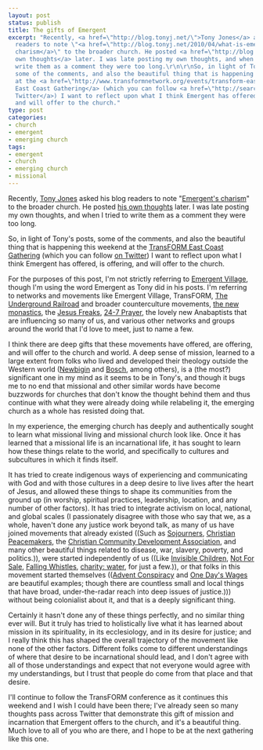 ```yaml
---
layout: post
status: publish
title: The gifts of Emergent
excerpt: "Recently, <a href=\"http://blog.tonyj.net/\">Tony Jones</a> asked his blog
  readers to note \"<a href=\"http://blog.tonyj.net/2010/04/what-is-emergents-charism-to-the-church/\">Emergent's
  charism</a>\" to the broader church. He posted <a href=\"http://blog.tonyj.net/2010/04/emergents-charism/\">his
  own thoughts</a> later. I was late posting my own thoughts, and when I tried to
  write them as a comment they were too long.\r\n\r\nSo, in light of Tony's posts,
  some of the comments, and also the beautiful thing that is happening this weekend
  at the <a href=\"http://www.transformnetwork.org/events/transform-east-coast-gathering\">TransFORM
  East Coast Gathering</a> (which you can follow <a href=\"http://search.twitter.com/search?q=%23trans4m\">on
  Twitter</a>) I want to reflect upon what I think Emergent has offered, is offering,
  and will offer to the church."
type: post
categories:
- church
- emergent
- emerging church
tags:
- emergent
- church
- emerging church
- missional
---
```

Recently, <a href="http://blog.tonyj.net/">Tony Jones</a> asked his blog readers to note "<a href="http://blog.tonyj.net/2010/04/what-is-emergents-charism-to-the-church/">Emergent's charism</a>" to the broader church. He posted <a href="http://blog.tonyj.net/2010/04/emergents-charism/">his own thoughts</a> later. I was late posting my own thoughts, and when I tried to write them as a comment they were too long.

So, in light of Tony's posts, some of the comments, and also the beautiful thing that is happening this weekend at the <a href="http://www.transformnetwork.org/events/transform-east-coast-gathering">TransFORM East Coast Gathering</a> (which you can follow <a href="http://search.twitter.com/search?q=%23trans4m">on Twitter</a>) I want to reflect upon what I think Emergent has offered, is offering, and will offer to the church.

For the purposes of this post, I'm not strictly referring to <a href="http://emergentvillage.org/">Emergent Village</a>, though I'm using the word Emergent as Tony did in his posts. I'm referring to networks and movements like Emergent Village, TransFORM, <a href="http://www.theundergroundrailroad.org/">The Underground Railroad</a> and broader counterculture movements, <a href="http://www.newmonasticism.org/">the new monastics</a>, the <a href="http://www.jesusfreaks.com/">Jesus Freaks</a>, <a href="http://24-7prayer.com/">24-7 Prayer</a>, the lovely new Anabaptists that are influencing so many of us, and various other networks and groups around the world that I'd love to meet, just to name a few.

I think there are deep gifts that these movements have offered, are offering, and will offer to the church and world. A deep sense of mission, learned to a large extent from folks who lived and developed their theology outside the Western world (<a href="http://www.amazon.com/gp/redirect.html?ie=UTF8&amp;location=http%3A%2F%2Fwww.amazon.com%2Fgp%2Fentity%2FLesslie-Newbigin%2FB001JSA0P2%3Fie%3DUTF8%26ref_%3Dsr%5Fntt%5Fsrch%5Flnk%5F1%26qid%3D1272674484%26sr%3D1-1&amp;tag=jonathanstega-20&amp;linkCode=ur2&amp;camp=1789&amp;creative=390957">Newbigin</a> and <a href="http://www.amazon.com/gp/redirect.html?ie=UTF8&amp;location=http%3A%2F%2Fwww.amazon.com%2Fgp%2Fentity%2FDavid-Jacobus-Bosch%2FB001JXJFDK%3Fie%3DUTF8%26ref_%3Dsr%5Fntt%5Fsrch%5Flnk%5F1%26qid%3D1272674446%26sr%3D8-1&amp;tag=jonathanstega-20&amp;linkCode=ur2&amp;camp=1789&amp;creative=390957">Bosch</a>, among others), is a (the most?) significant one in my mind as it seems to be in Tony's, and though it bugs me to no end that missional and other similar words have become buzzwords for churches that don't know the thought behind them and thus continue with what they were already doing while relabeling it, the emerging church as a whole has resisted doing that.

In my experience, the emerging church has deeply and authentically sought to learn what missional living and missional church look like. Once it has learned that a missional life is an incarnational life, it has sought to learn how these things relate to the world, and specifically to cultures and subcultures in which it finds itself.

It has tried to create indigenous ways of experiencing and communicating with God and with those cultures in a deep desire to live lives after the heart of Jesus, and allowed these things to shape its communities from the ground up (in worship, spiritual practices, leadership, location, and any number of other factors). It has tried to integrate activism on local, national, and global scales (I passionately disagree with those who say that we, as a whole, haven't done any justice work beyond talk, as many of us have joined movements that already existed ((Such as <a href="http://www.sojo.net/">Sojourners</a>, <a href="http://www.cpt.org/">Christian Peacemakers</a>, the <a href="http://www.ccda.org/">Christian Community Development Association</a>, and many other beautiful things related to disease, war, slavery, poverty, and politics.)), were started independently of us ((Like <a href="http://www.invisiblechildren.com/">Invisible Children</a>, <a href="http://www.notforsalecampaign.org/">Not For Sale</a>, <a href="http://fallingwhistles.com/">Falling Whistles</a>, <a href="http://www.charitywater.org/">charity: water</a>, for just a few.)), or that folks in this movement started themselves ((<a href="http://adventconspiracy.org/">Advent Conspiracy</a> and <a href="http://www.onedayswages.org/">One Day's Wages</a> are beautiful examples; though there are countless small and local things that have broad, under-the-radar reach into deep issues of justice.))) without being colonialist about it, and that is a deeply significant thing.

Certainly it hasn't done any of these things perfectly, and no similar thing ever will. But it truly has tried to holistically live what it has learned about mission in its spirituality, in its ecclesiology, and in its desire for justice; and I really think this has shaped the overall trajectory of the movement like none of the other factors. Different folks come to different understandings of where that desire to be incarnational should lead, and I don't agree with all of those understandings and expect that not everyone would agree with my understandings, but I trust that people do come from that place and that desire.

I'll continue to follow the TransFORM conference as it continues this weekend and I wish I could have been there; I've already seen so many thoughts pass across Twitter that demonstrate this gift of mission and incarnation that Emergent offers to the church, and it's a beautiful thing. Much love to all of you who are there, and I hope to be at the next gathering like this one.
